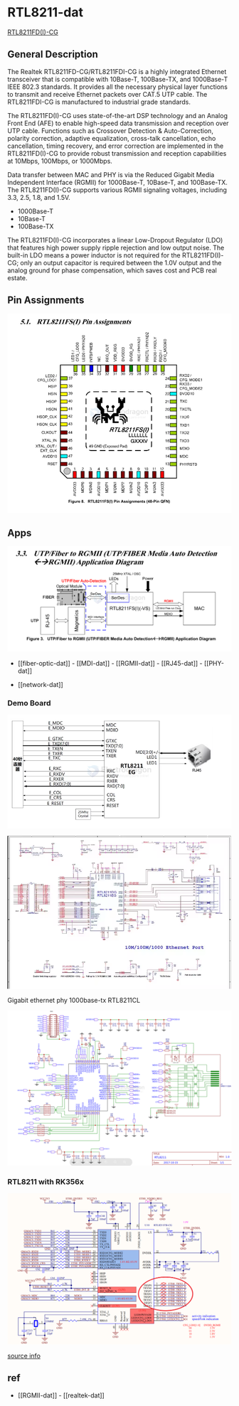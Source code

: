 
# RTL8211-dat

[RTL8211FD(I)-CG](https://www.realtek.com/Product/Index?id=3976&cate_id=786)


## General Description

The Realtek RTL8211FD-CG/RTL8211FDI-CG is a highly integrated Ethernet transceiver that is compatible with 10Base-T, 100Base-TX, and 1000Base-T IEEE 802.3 standards. It provides all the necessary physical layer functions to transmit and receive Ethernet packets over CAT.5 UTP cable. The RTL8211FDI-CG is manufactured to industrial grade standards.

The RTL8211FD(I)-CG uses state-of-the-art DSP technology and an Analog Front End (AFE) to enable high-speed data transmission and reception over UTP cable. Functions such as Crossover Detection & Auto-Correction, polarity correction, adaptive equalization, cross-talk cancellation, echo cancellation, timing recovery, and error correction are implemented in the RTL8211FD(I)-CG to provide robust transmission and reception capabilities at 10Mbps, 100Mbps, or 1000Mbps.

Data transfer between MAC and PHY is via the Reduced Gigabit Media Independent Interface (RGMII) for 1000Base-T, 10Base-T, and 100Base-TX. The RTL8211FD(I)-CG supports various RGMII signaling voltages, including 3.3, 2.5, 1.8, and 1.5V.

- 1000Base-T
- 10Base-T
- 100Base-TX

The RTL8211FD(I)-CG incorporates a linear Low-Dropout Regulator (LDO) that features high power supply ripple rejection and low output noise. The built-in LDO means a power inductor is not required for the RTL8211FD(I)-CG; only an output capacitor is required between the 1.0V output and the analog ground for phase compensation, which saves cost and PCB real estate.



## Pin Assignments 

![](2025-05-04-18-54-06.png)


## Apps 

![](2025-05-04-18-50-18.png)

- [[fiber-optic-dat]] - [[MDI-dat]] - [[RGMII-dat]] - [[RJ45-dat]] - [[PHY-dat]]

- [[network-dat]]

### Demo Board 

![](2025-05-04-19-10-29.png)

![](2025-05-04-19-10-52.png)

Gigabit ethernet phy 1000base-tx RTL8211CL

![](2025-06-19-17-35-27.png)

### RTL8211 with RK356x

![](2025-05-04-19-17-21.png)

[source info ](https://blog.csdn.net/CATTLE_L/article/details/144767114)

## ref 

- [[RGMII-dat]] - [[realtek-dat]]